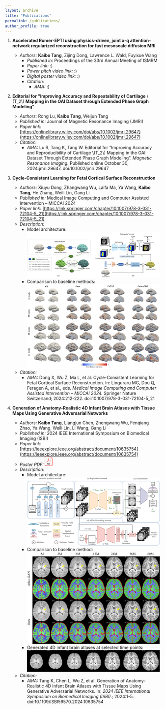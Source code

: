 ```yaml
---
layout: archive
title: "Publications"
permalink: /publications/
author_profile: true
---
```


1. **Accelerated Romer-EPTI using physics-driven, joint x-q attention-network regularized reconstruction for fast mesoscale diffusion MRI**
   * *Authors:* **Kaibo Tang**, Zijing Dong, Lawrence L. Wald, Fuyixue Wang 
       * *Published in:* Proceedings of the 33rd Annual Meeting of ISMRM
       * *Paper link:* :)
       * *Power pitch video link:* :)
       * *Digital poster video link:* :)
       * *Citation:* 
         * *AMA:* :)

2. **Editorial for "Improving Accuracy and Repeatability of Cartilage** \\(T_2\\) **Mapping in the OAI Dataset through Extended Phase Graph Modeling"**
   * *Authors:* Rong Lu, **Kaibo Tang**, Weijun Tang
    * *Published in:* Journal of Magnetic Resonance Imaging (JMRI)
    * *Paper link:* [https://onlinelibrary.wiley.com/doi/abs/10.1002/jmri.29647](https://onlinelibrary.wiley.com/doi/abs/10.1002/jmri.29647)
    * *Citation:* 
      * *AMA:* Lu R, Tang K, Tang W. Editorial for “Improving Accuracy and Reproducibility of Cartilage \\(T_2\\) Mapping in the OAI Dataset Through Extended Phase Graph Modeling”. *Magnetic Resonance Imaging.* Published online October 30, 2024:jmri.29647. doi:10.1002/jmri.29647

3. **Cycle-Consistent Learning for Fetal Cortical Surface Reconstruction**
   * *Authors:* Xiuyu Dong, Zhangwang Wu, Laifa Ma, Ya Wang, **Kaibo Tang**, He Zhang, Weili Lin, Gang Li
    * *Published in:* Medical Image Computing and Computer Assisted Intervention – MICCAI 2024
    * *Paper link:* [https://link.springer.com/chapter/10.1007/978-3-031-72104-5_21](https://link.springer.com/chapter/10.1007/978-3-031-72104-5_21)
    * *Description:*
      * Model architecture:
        ![Model architecture](/images/cc1.png)
      * Comparison to baseline methods:
        ![Comparison to baseline methods](/images/cc2.png)
    * *Citation:*
      * *AMA:* Dong X, Wu Z, Ma L, et al. Cycle-Consistent Learning for Fetal Cortical Surface Reconstruction. In: Linguraru MG, Dou Q, Feragen A, et al., eds. *Medical Image Computing and Computer Assisted Intervention – MICCAI 2024.* Springer Nature Switzerland; 2024:212-222. doi:10.1007/978-3-031-72104-5_21

4. **Generation of Anatomy-Realistic 4D Infant Brain Atlases with Tissue Maps Using Generative Adversarial Networks**
   * *Authors:* **Kaibo Tang**, Liangjun Chen, Zhengwang Wu, Fenqiang Zhao, Ya Wang, Weili Lin, Li Wang, Gang Li
    * *Published in:* 2024 IEEE International Symposium on Biomedical Imaging (ISBI)
    * *Paper link:* [https://ieeexplore.ieee.org/abstract/document/10635754](https://ieeexplore.ieee.org/abstract/document/10635754)
    * *Poster PDF:* [<img src="/images/pdf.png" width="25"/>](/files/902_poster_final.pdf)
    * *Description:*
      * Model architecture:
        ![Model architecture](/images/ISBI_fig1.png)
      * Comparison to baseline method:
        ![Comparison to baseline method](/images/ISBI_fig3.png)
      * Generated 4D infant brain atlases at selected time points:
        ![4D infant brain atlases after affine rescaling](/images/ISBI_fig2.png)
    * *Citation:*
      * *AMA:* Tang K, Chen L, Wu Z, et al. Generation of Anatomy-Realistic 4D Infant Brain Atlases with Tissue Maps Using Generative Adversarial Networks. In: *2024 IEEE International Symposium on Biomedical Imaging (ISBI).*; 2024:1-5. doi:10.1109/ISBI56570.2024.10635754

[//]: # (<br/><br/><br/><br/><br/><br/><br/><br/><br/>)
